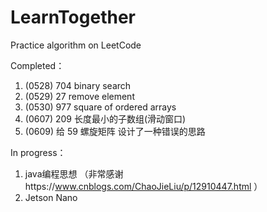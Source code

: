 # LearnTogether
Practice algorithm on LeetCode 

Completed：

1. (0528) 704 binary search
2. (0529) 27 remove element
3. (0530) 977 square of ordered arrays
4. (0607) 209 长度最小的子数组(滑动窗口)
5. (0609) 给 59 螺旋矩阵 设计了一种错误的思路

In progress：
1. java编程思想 （非常感谢https://www.cnblogs.com/ChaoJieLiu/p/12910447.html ）
2. Jetson Nano
